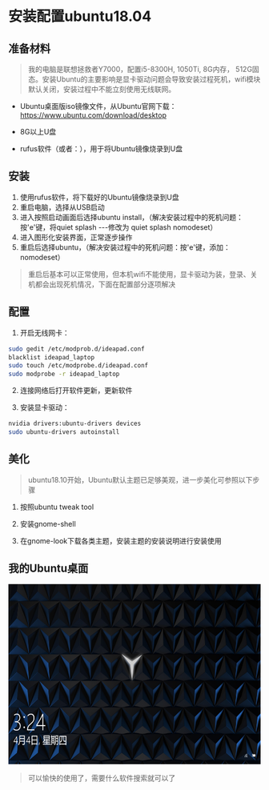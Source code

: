# 安装配置ubuntu18.04

## 准备材料

> 我的电脑是联想拯救者Y7000，配置i5-8300H, 1050Ti, 8G内存， 512G固态。安装Ubuntu的主要影响是显卡驱动问题会导致安装过程死机，wifi模块默认关闭，安装过程中不能立刻使用无线联网。

* Ubuntu桌面版iso镜像文件，从Ubuntu官网下载：<https://www.ubuntu.com/download/desktop>

* 8G以上U盘

* rufus软件（或者：），用于将Ubuntu镜像烧录到U盘

## 安装

1. 使用rufus软件，将下载好的Ubuntu镜像烧录到U盘
1. 重启电脑，选择从USB启动
1. 进入按照启动画面后选择ubuntu install，（解决安装过程中的死机问题：按'e'键，将quiet splash ---修改为 quiet splash nomodeset）
1. 进入图形化安装界面，正常逐步操作
1. 重启后选择ubuntu，（解决安装过程中的死机问题：按'e'键，添加：nomodeset）

> 重启后基本可以正常使用，但本机wifi不能使用，显卡驱动为装，登录、关机都会出现死机情况，下面在配置部分逐项解决

## 配置

1.  开启无线网卡：

```bash
sudo gedit /etc/modprob.d/ideapad.conf
blacklist ideapad_laptop
sudo touch /etc/modprobe.d/ideapad.conf
sudo modprobe -r ideapad_laptop
```

2. 连接网络后打开软件更新，更新软件

1. 安装显卡驱动：

```bash
nvidia drivers:ubuntu-drivers devices
sudo ubuntu-drivers autoinstall
```

## 美化

> ubuntu18.10开始，Ubuntu默认主题已足够美观，进一步美化可参照以下步骤

1. 按照ubuntu tweak tool

1. 安装gnome-shell

1. 在gnome-look下载各类主题，安装主题的安装说明进行安装使用

## 我的Ubuntu桌面

<img src="img/bg.jpg"  width="640" height="360">

> 可以愉快的使用了，需要什么软件搜索就可以了